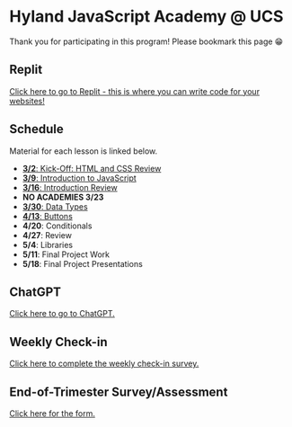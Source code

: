 # Hyland JavaScript Academy @ UCS
Thank you for participating in this program! Please bookmark this page 😁

## Replit
[Click here to go to Replit - this is where you can write code for your websites!](https://replit.com/)

## Schedule
Material for each lesson is linked below.

- [**3/2**: Kick-Off: HTML and CSS Review](HtmlCssReview/StudentDesc.md)
- [**3/9**: Introduction to JavaScript](IntroToJS/StudentDesc.md)
- [**3/16**: Introduction Review](IntroReview/StudentDesc.md)
- **NO ACADEMIES 3/23**
- [**3/30**: Data Types](DataTypes/StudentDesc.md)
- [**4/13**: Buttons](Buttons/StudentDesc.md)
- **4/20**: Conditionals
- **4/27**: Review
- **5/4**: Libraries
- **5/11**: Final Project Work
- **5/18**: Final Project Presentations

## ChatGPT
[Click here to go to ChatGPT.](https://chat.openai.com/)

## Weekly Check-in
[Click here to complete the weekly check-in survey.](https://forms.gle/Ax6GpB9eHtfvYnPR8)

## End-of-Trimester Survey/Assessment
[Click here for the form.](TODO)
